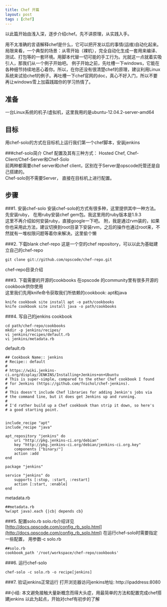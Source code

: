 ```yaml
---
title: Chef 开篇
layout: post
tags : [chef]
---
```


以此篇开始由浅入深，逐步介绍chef。先不讲原理，从实践入手。

用不太准确的言语解释chef是什么，它可以把开发以后的事情(运维)自动化起来。局限来看，一个典型的场景：从零开始（裸机），完全自动化生成一套用来编译、测试、打包等的一套环境。用脚本代替一切可能的手工行为。光就这一点就着实吸引人，那我们从一个例子开始吧。
例子开始之前，先吐槽一下windows，它能在各种细节持续地恶心着你。所以，在你还没有很清楚chef的原理，建议利用Linux系统来试验chef的例子。再吐槽一下chef官网的doc，真心不好入门，所以不要再让windows雪上加霜践踏你的学习热情了。

## 准备 
一台Linux系统的机子/虚拟机，这里我用的是ubuntu-12.04.2-server-amd64

## 目标
用chef-solo的方式在目标机上运行我们第一个chef脚本，安装jenkins

###chef-solo简介
Chef 配置及其有三种方式：
Hosted Chef, Chef-Client/Chef-Server和Chef-Solo  
前两种都需要chef server和chef client，区别在于Server是opscode托管还是自己搭建的。  
Chef-solo则不需要Server， 直接在目标机上进行配置。

## 步骤

###1. 安装chef-solo
安装chef-solo的方式有很多种，这里提供其中一种方法。  
先安装ruby， 在用ruby安装chef gem包。我这里用的ruby版本是1.9.3   
这里不再介绍如何安装ruby，直接google一下吧。
附，我是通过rvm装的，如果你也采用此方法，建议切换到root目录下安装rvm，之后的操作也通过root来，不然就有一堆权限问题等着你来解决。这里偷个懒

###2. 下载blank chef-repo
这是一个空的chef repository，可以以此为基础建立自己的chef-repo
    
    git clone git://github.com/opscode/chef-repo.git

chef-repo目录介绍

###3. 下载需要的开源的cookbooks
在opscode 的community里有很多开源的cookbook供你使用  
这里我们先用knife命令获取我们所依赖的cookbook: apt和java


	knife cookbook site install apt -o path/cookbooks
	knife cookbook site install java -o path/cookbooks


###4. 写自己的jenkins cookbook
	
	cd path/chef-repo/cookbooks
	mkdir -p jenkins/recipes/
	vi jenkins/recipes/default.rb
	vi jenkins/metadata.rb

default.rb
	
	## Cookbook Name:: jenkins
	# Recipe:: default
	#
	# https://wiki.jenkins-ci.org/display/JENKINS/Installing+Jenkins+on+Ubuntu
	# This is super-simple, compared to the other Chef cookbook I found
	# for Jenkins (https://github.com/fnichol/chef-jenkins).
	#
	# This doesn't include Chef libraries for adding Jenkin's jobs via
	# the command line, but it does get Jenkins up and running.
	#
	# I'd rather build up a Chef cookbook than strip it down, so here's
	# a good starting point.


	include_recipe "apt"
	include_recipe "java"

	apt_repository "jenkins" do
  		uri "http://pkg.jenkins-ci.org/debian"
  		key "http://pkg.jenkins-ci.org/debian/jenkins-ci.org.key"
  		components ["binary/"]
  		action :add
	end

	package "jenkins"

	service "jenkins" do
  		supports [:stop, :start, :restart]
  		action [:start, :enable]
	end
	
metadata.rb
	
	##metadata.rb
	%w(apt java).each {|cb| depends cb}

###5. 配置solo.rb
solo.rb介绍详见[http://docs.opscode.com/config_rb_solo.html](http://docs.opscode.com/config_rb_solo.html)
在运行chef-solo时需要指定一些配置， 用参数-c solo.rb

	##solo.rb
	cookbook_path '/root/workspace/chef-repo/cookbooks'


###6. 运行chef-solo

	chef-solo -c solo.rb -o recipe[jenkins]

###7. 验证jenkins正常运行
打开浏览器访问jenkins地址: http://ipaddress:8080

##小结:
本文避免接触大量新概念而得大头症，用最简单的方法和配置完成chef搭建jenkins
以此为起点，开始对chef有初步的了解

